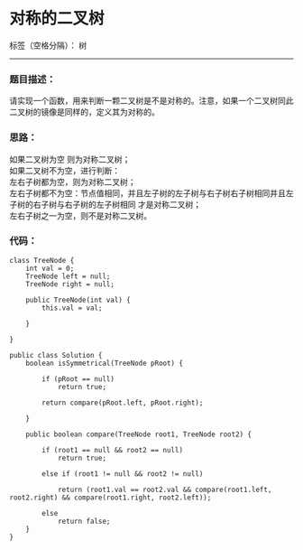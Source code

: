 ﻿# 对称的二叉树

标签（空格分隔）： 树

---

### 题目描述：
请实现一个函数，用来判断一颗二叉树是不是对称的。注意，如果一个二叉树同此二叉树的镜像是同样的，定义其为对称的。

### 思路：
如果二叉树为空 则为对称二叉树；  
如果二叉树不为空，进行判断：  
  左右子树都为空，则为对称二叉树；  
  左右子树都不为空：节点值相同，并且左子树的左子树与右子树右子树相同并且左子树的右子树与右子树的左子树相同 才是对称二叉树；  
  左右子树之一为空，则不是对称二叉树。

### 代码：

```
class TreeNode {
    int val = 0;
    TreeNode left = null;
    TreeNode right = null;

    public TreeNode(int val) {
        this.val = val;

    }

}

public class Solution {
    boolean isSymmetrical(TreeNode pRoot) {

        if (pRoot == null)
            return true;

        return compare(pRoot.left, pRoot.right);

    }

    public boolean compare(TreeNode root1, TreeNode root2) {

        if (root1 == null && root2 == null)
            return true;

        else if (root1 != null && root2 != null)

            return (root1.val == root2.val && compare(root1.left, root2.right) && compare(root1.right, root2.left));

        else
            return false;
    }
}

```





